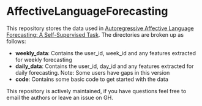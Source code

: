 # AffectiveLanguageForecasting

This repository stores the data used in [Autoregressive Affective Language Forecasting: A Self-Supervised Task](). The directories are broken up as follows:

- **weekly_data**: Contains the user_id, week_id and any features extracted for weekly forecasting
- **daily_data**: Contains the user_id, day_id and any features extracted for daily forecasting. Note: Some users have gaps in this version
- **code**: Contains some basic code to get started with the data 

This repository is actively maintained, if you have questions feel free to email the authors or leave an issue on GH.
